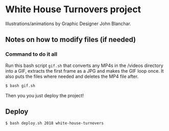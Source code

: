 # White House Turnovers project

Illustrations/animations by Graphic Designer John Blanchar.

## Notes on how to modify files (if needed)

### Command to do it all
Run this bash script `gif.sh` that converts any MP4s in the /videos directory into a GIF, extracts the first frame as a JPG and makes the GIF loop once. It also puts the files where needed and deletes the MP4 file after. 

```bash
$ bash gif.sh
```

Then you you just deploy the project!

## Deploy
```bash
$ bash deploy.sh 2018 white-house-turnovers
```